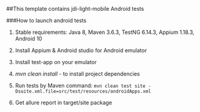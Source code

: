 ##This template contains jdi-light-mobile Android tests

###How to launch android tests

1) Stable requirements:
Java 8, Maven 3.6.3, TestNG 6.14.3, Appium 1.18.3, Android 10 <br>

2) Install Appium & Android studio for Android emulator

3) Install test-app on your emulator

4) _mvn clean install_ - to install project dependencies

5) Run tests by Maven command: 
`mvn clean test site -Dsuite.xml.file=src/test/resources/androidApps.xml`

6) Get allure report in target/site package
